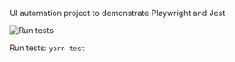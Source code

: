 UI automation project to demonstrate Playwright and Jest

![Run tests](https://github.com/adimoldovan/demo-ui-tests-playwright/workflows/Run%20tests/badge.svg)

Run tests: `yarn test`
